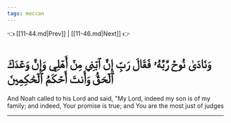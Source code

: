 ```yaml
---
tags: meccan
---
```


👈 [[11-44.md|Prev]] | [[11-46.md|Next]] 👉

# وَنَادَىٰ نُوحٞ رَّبَّهُۥ فَقَالَ رَبِّ إِنَّ ٱبۡنِي مِنۡ أَهۡلِي وَإِنَّ وَعۡدَكَ ٱلۡحَقُّ وَأَنتَ أَحۡكَمُ ٱلۡحَٰكِمِينَ

And Noah called to his Lord and said, "My Lord, indeed my son is of my family; and indeed, Your promise is true; and You are the most just of judges

---

